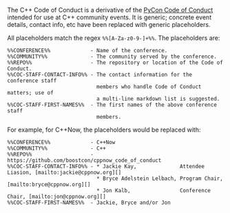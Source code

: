 The C++ Code of Conduct is a derivative of the [PyCon Code of Conduct](https://github.com/python/pycon-code-of-conduct)
intended for use at C++ community events. It is generic; concrete event
details, contact info, etc have been replaced with generic placeholders.

All placeholders match the regex `%%[A-Za-z0-9-]+%%`. The placeholders are:

```
%%CONFERENCE%%             - Name of the conference.
%%COMMUNITY%%              - The community served by the conference. 
%%REPO%%                   - The repository or location of the Code of Conduct.
%%COC-STAFF-CONTACT-INFO%% - The contact information for the conference staff
                             members who handle Code of Conduct matters; use of
                             a multi-line markdown list is suggested.
%%COC-STAFF-FIRST-NAMES%%  - The first names of the above conference staff
                             members.
```

For example, for C++Now, the placeholders would be replaced with:

```
%%CONFERENCE%%             - C++Now 
%%COMMUNITY%%              - C++ 
%%REPO%%                   - https://github.com/boostcon/cppnow_code_of_conduct 
%%COC-STAFF-CONTACT-INFO%% - * Jackie Kay,              Attendee Liasion, [mailto:jackie@cppnow.org][]
                             * Bryce Adelstein Lelbach, Program Chair,    [mailto:bryce@cppnow.org][]
                             * Jon Kalb,                Conference Chair, [mailto:jon@cppnow.org][]
%%COC-STAFF-FIRST-NAMES%%  - Jackie, Bryce and/or Jon 
```

